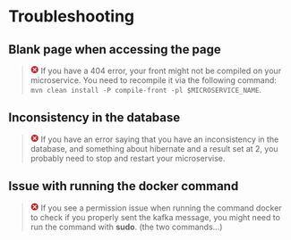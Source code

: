 # Troubleshooting

## Blank page when accessing the page 

> ![troubleshooting](img/error.png) If you have a 404 error, your front might not be compiled on your microservice.
You need to recompile it via the following command: `mvn clean install -P compile-front -pl $MICROSERVICE_NAME`.


## Inconsistency in the database

> ![troubleshooting](img/error.png) If you have an error saying that you have an inconsistency in the database, and something
about hibernate and a result set at 2, you probably need to stop and restart your microservise.


## Issue with running the docker command 

> ![troubleshooting](img/error.png) If you see a permission issue when running the command docker to check if you properly
sent the kafka message, you might need to run the command with **sudo**. (the two commands...)
